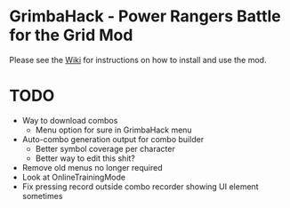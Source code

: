 # GrimbaHack - Power Rangers Battle for the Grid Mod

Please see the [Wiki](https://github.com/grimkor/GrimbaHack/wiki) for instructions on how to install and use the mod.


# TODO
- Way to download combos
  - Menu option for sure in GrimbaHack menu
- Auto-combo generation output for combo builder
  - Better symbol coverage per character
  - Better way to edit this shit?
- Remove old menus no longer required
- Look at OnlineTrainingMode
- Fix pressing record outside combo recorder showing UI element sometimes
